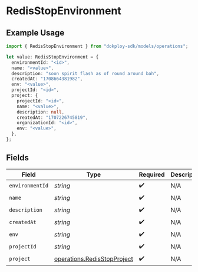 # RedisStopEnvironment

## Example Usage

```typescript
import { RedisStopEnvironment } from "dokploy-sdk/models/operations";

let value: RedisStopEnvironment = {
  environmentId: "<id>",
  name: "<value>",
  description: "soon spirit flash as of round around bah",
  createdAt: "1708664381982",
  env: "<value>",
  projectId: "<id>",
  project: {
    projectId: "<id>",
    name: "<value>",
    description: null,
    createdAt: "1707226745819",
    organizationId: "<id>",
    env: "<value>",
  },
};
```

## Fields

| Field                                                                      | Type                                                                       | Required                                                                   | Description                                                                |
| -------------------------------------------------------------------------- | -------------------------------------------------------------------------- | -------------------------------------------------------------------------- | -------------------------------------------------------------------------- |
| `environmentId`                                                            | *string*                                                                   | :heavy_check_mark:                                                         | N/A                                                                        |
| `name`                                                                     | *string*                                                                   | :heavy_check_mark:                                                         | N/A                                                                        |
| `description`                                                              | *string*                                                                   | :heavy_check_mark:                                                         | N/A                                                                        |
| `createdAt`                                                                | *string*                                                                   | :heavy_check_mark:                                                         | N/A                                                                        |
| `env`                                                                      | *string*                                                                   | :heavy_check_mark:                                                         | N/A                                                                        |
| `projectId`                                                                | *string*                                                                   | :heavy_check_mark:                                                         | N/A                                                                        |
| `project`                                                                  | [operations.RedisStopProject](../../models/operations/redisstopproject.md) | :heavy_check_mark:                                                         | N/A                                                                        |